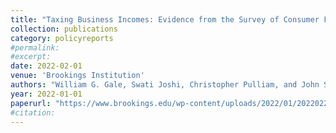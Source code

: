 ```yaml
---
title: "Taxing Business Incomes: Evidence from the Survey of Consumer Finances"
collection: publications
category: policyreports
#permalink:
#excerpt:
date: 2022-02-01
venue: 'Brookings Institution'
authors: "William G. Gale, Swati Joshi, Christopher Pulliam, and John Sabelhaus"
year: 2022-01-01
paperurl: "https://www.brookings.edu/wp-content/uploads/2022/01/20220223_TPC_TaxingBusinessIncome_Report_Final.pdf"
#citation:
---
```


